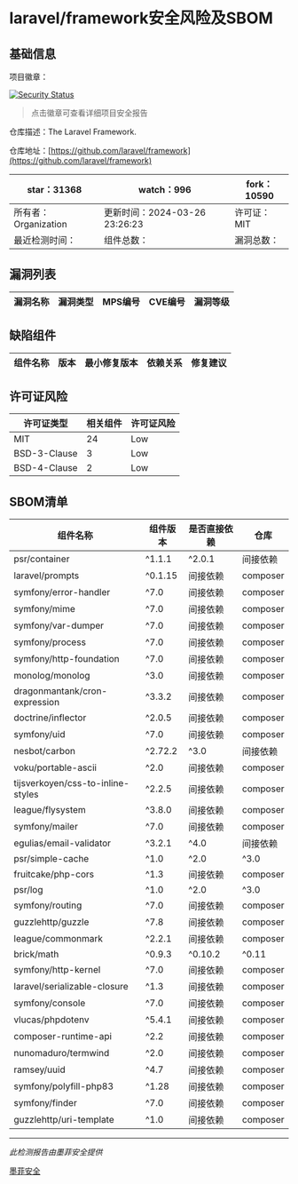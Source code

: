 # laravel/framework安全风险及SBOM

## 基础信息

项目徽章：

[![Security Status](https://www.murphysec.com/platform3/v31/badge/1772707089318334464.svg)](https://www.murphysec.com/console/report/1694415317542723584/1772707089318334464)

> 点击徽章可查看详细项目安全报告

仓库描述：The Laravel Framework.

仓库地址：[https://github.com/laravel/framework](https://github.com/laravel/framework)

| star：31368 | watch：996 | fork：10590 |
| ----------- | -------------- | ------------ |
| 所有者：Organization | 更新时间：2024-03-26 23:26:23 | 许可证：MIT |
| 最近检测时间： | 组件总数： | 漏洞总数： |




## 漏洞列表

| 漏洞名称 | 漏洞类型 | MPS编号 | CVE编号 | 漏洞等级 |
| ------- | ------ | ------- | ------ | ----- |





## 缺陷组件

| 组件名称 | 版本 | 最小修复版本 | 依赖关系 | 修复建议 |
| -------- | ---- | ------------ | -------- | -------- |





## 许可证风险

| 许可证类型 | 相关组件 | 许可证风险 |
| ---------- | -------- | ---------- |
|MIT|24|Low|
|BSD-3-Clause|3|Low|
|BSD-4-Clause|2|Low|




## SBOM清单

| 组件名称 | 组件版本 | 是否直接依赖 | 仓库 |
| -------- | -------- | ------------ | ---- |
|psr/container|^1.1.1|^2.0.1|间接依赖|composer|
|laravel/prompts|^0.1.15|间接依赖|composer|
|symfony/error-handler|^7.0|间接依赖|composer|
|symfony/mime|^7.0|间接依赖|composer|
|symfony/var-dumper|^7.0|间接依赖|composer|
|symfony/process|^7.0|间接依赖|composer|
|symfony/http-foundation|^7.0|间接依赖|composer|
|monolog/monolog|^3.0|间接依赖|composer|
|dragonmantank/cron-expression|^3.3.2|间接依赖|composer|
|doctrine/inflector|^2.0.5|间接依赖|composer|
|symfony/uid|^7.0|间接依赖|composer|
|nesbot/carbon|^2.72.2|^3.0|间接依赖|composer|
|voku/portable-ascii|^2.0|间接依赖|composer|
|tijsverkoyen/css-to-inline-styles|^2.2.5|间接依赖|composer|
|league/flysystem|^3.8.0|间接依赖|composer|
|symfony/mailer|^7.0|间接依赖|composer|
|egulias/email-validator|^3.2.1|^4.0|间接依赖|composer|
|psr/simple-cache|^1.0|^2.0|^3.0|间接依赖|composer|
|fruitcake/php-cors|^1.3|间接依赖|composer|
|psr/log|^1.0|^2.0|^3.0|间接依赖|composer|
|symfony/routing|^7.0|间接依赖|composer|
|guzzlehttp/guzzle|^7.8|间接依赖|composer|
|league/commonmark|^2.2.1|间接依赖|composer|
|brick/math|^0.9.3|^0.10.2|^0.11|^0.12|间接依赖|composer|
|symfony/http-kernel|^7.0|间接依赖|composer|
|laravel/serializable-closure|^1.3|间接依赖|composer|
|symfony/console|^7.0|间接依赖|composer|
|vlucas/phpdotenv|^5.4.1|间接依赖|composer|
|composer-runtime-api|^2.2|间接依赖|composer|
|nunomaduro/termwind|^2.0|间接依赖|composer|
|ramsey/uuid|^4.7|间接依赖|composer|
|symfony/polyfill-php83|^1.28|间接依赖|composer|
|symfony/finder|^7.0|间接依赖|composer|
|guzzlehttp/uri-template|^1.0|间接依赖|composer|


------

*此检测报告由墨菲安全提供*

[墨菲安全](www.murphysec.com)